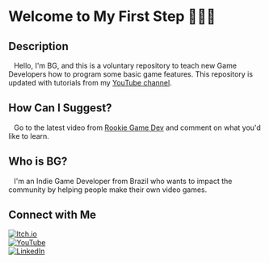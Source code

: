 # Welcome to My First Step 🏃🏾‍♂️

## Description

&ensp; Hello, I'm BG, and this is a voluntary repository to teach new Game Developers how to program some basic game features. This repository is updated with tutorials from my [YouTube channel](https://www.youtube.com/@RookieGameDev).

## How Can I Suggest?

&ensp; Go to the latest video from [Rookie Game Dev](https://www.youtube.com/@RookieGameDev) and comment on what you'd like to learn.

## Who is BG?

&ensp; I'm an Indie Game Developer from Brazil who wants to impact the community by helping people make their own video games.

## Connect with Me

[![Itch.io](https://img.shields.io/badge/-Itch.io-000?style=for-the-badge&logo=itch.io&logoColor=FF77A9)](https://gui23g.itch.io/)  
[![YouTube](https://img.shields.io/badge/-YouTube-000?style=for-the-badge&logo=youtube&logoColor=FF0000)](http://www.youtube.com/@RookieGameDev)  
[![LinkedIn](https://img.shields.io/badge/-LinkedIn-000?style=for-the-badge&logo=linkedin&logoColor=30A3DC)](https://www.linkedin.com/in/guilhermelopescarvalho/)
